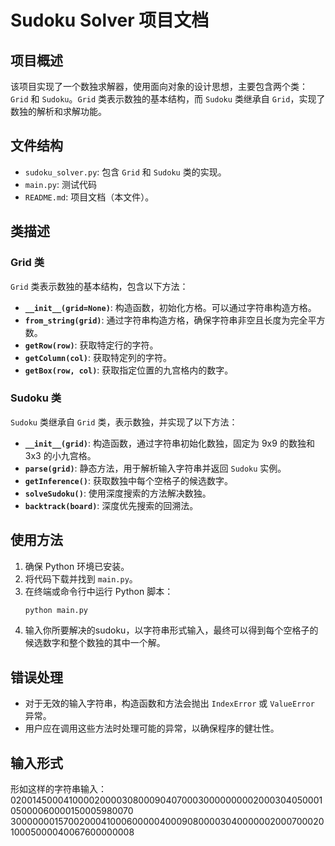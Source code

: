 # Sudoku Solver 项目文档

## 项目概述
该项目实现了一个数独求解器，使用面向对象的设计思想，主要包含两个类：`Grid` 和 `Sudoku`。`Grid` 类表示数独的基本结构，而 `Sudoku` 类继承自 `Grid`，实现了数独的解析和求解功能。

## 文件结构
- `sudoku_solver.py`: 包含 `Grid` 和 `Sudoku` 类的实现。
- `main.py`: 测试代码
- `README.md`: 项目文档（本文件）。

## 类描述

### Grid 类
`Grid` 类表示数独的基本结构，包含以下方法：

- **`__init__(grid=None)`**: 构造函数，初始化方格。可以通过字符串构造方格。
- **`from_string(grid)`**: 通过字符串构造方格，确保字符串非空且长度为完全平方数。
- **`getRow(row)`**: 获取特定行的字符。
- **`getColumn(col)`**: 获取特定列的字符。
- **`getBox(row, col)`**: 获取指定位置的九宫格内的数字。

### Sudoku 类
`Sudoku` 类继承自 `Grid` 类，表示数独，并实现了以下方法：

- **`__init__(grid)`**: 构造函数，通过字符串初始化数独，固定为 9x9 的数独和 3x3 的小九宫格。
- **`parse(grid)`**: 静态方法，用于解析输入字符串并返回 `Sudoku` 实例。
- **`getInference()`**: 获取数独中每个空格子的候选数字。
- **`solveSudoku()`**: 使用深度搜索的方法解决数独。
- **`backtrack(board)`**: 深度优先搜索的回溯法。

## 使用方法

1. 确保 Python 环境已安装。
2. 将代码下载并找到 `main.py`。
3. 在终端或命令行中运行 Python 脚本：
   ```bash
   python main.py
4. 输入你所要解决的sudoku，以字符串形式输入，最终可以得到每个空格子的候选数字和整个数独的其中一个解。


## 错误处理

- 对于无效的输入字符串，构造函数和方法会抛出 `IndexError` 或 `ValueError` 异常。
- 用户应在调用这些方法时处理可能的异常，以确保程序的健壮性。


## 输入形式
形如这样的字符串输入：
\
020014500041000020000308000904070003000000000200030405000105000060000150005980070
\
300000001570020004100060000040009080000304000000200070002010005000040067600000008
